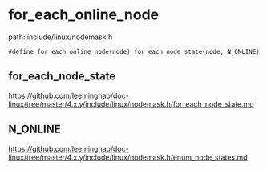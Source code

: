 for_each_online_node
========================================

path: include/linux/nodemask.h
```
#define for_each_online_node(node) for_each_node_state(node, N_ONLINE)
```

for_each_node_state
----------------------------------------

https://github.com/leeminghao/doc-linux/tree/master/4.x.y/include/linux/nodemask.h/for_each_node_state.md

N_ONLINE
----------------------------------------

https://github.com/leeminghao/doc-linux/tree/master/4.x.y/include/linux/nodemask.h/enum_node_states.md